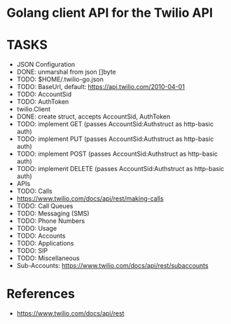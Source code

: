 # Golang client API for the Twilio API

# TASKS

* JSON Configuration 
 * DONE: unmarshal from json []byte
 * TODO: $HOME/.twilio-go.json
 * TODO: BaseUrl, default: https://api.twilio.com/2010-04-01
 * TODO: AccountSid
 * TODO: AuthToken
* twilio.Client
 * DONE: create struct, accepts AccountSid, AuthToken
 * TODO: implement GET    (passes AccountSid:Authstruct as http-basic auth)
 * TODO: implement PUT    (passes AccountSid:Authstruct as http-basic auth)
 * TODO: implement POST   (passes AccountSid:Authstruct as http-basic auth)
 * TODO: implement DELETE (passes AccountSid:Authstruct as http-basic auth)
* APIs
 * TODO: Calls
  * https://www.twilio.com/docs/api/rest/making-calls
 * TODO: Call Queues
 * TODO: Messaging (SMS)
 * TODO: Phone Numbers
 * TODO: Usage
 * TODO: Accounts
 * TODO: Applications
 * TODO: SIP
 * TODO: Miscellaneous
* Sub-Accounts: https://www.twilio.com/docs/api/rest/subaccounts

# References 

* https://www.twilio.com/docs/api/rest
